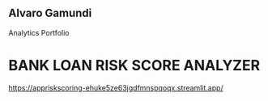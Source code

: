 ## Alvaro Gamundi
Analytics Portfolio

# BANK LOAN RISK SCORE ANALYZER
https://appriskscoring-ehuke5ze63jgdfmnspqoqx.streamlit.app/
